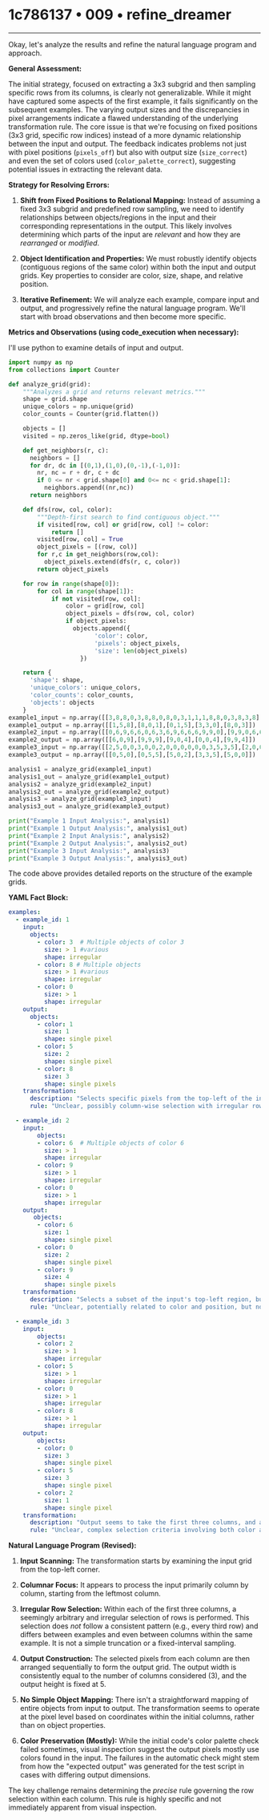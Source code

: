 # 1c786137 • 009 • refine_dreamer

---
Okay, let's analyze the results and refine the natural language program and approach.

**General Assessment:**

The initial strategy, focused on extracting a 3x3 subgrid and then sampling specific rows from its columns, is clearly not generalizable. While it might have captured some aspects of the first example, it fails significantly on the subsequent examples. The varying output sizes and the discrepancies in pixel arrangements indicate a flawed understanding of the underlying transformation rule. The core issue is that we're focusing on fixed positions (3x3 grid, specific row indices) instead of a more dynamic relationship between the input and output. The feedback indicates problems not just with pixel positions (`pixels_off`) but also with output size (`size_correct`) and even the set of colors used (`color_palette_correct`), suggesting potential issues in extracting the relevant data.

**Strategy for Resolving Errors:**

1.  **Shift from Fixed Positions to Relational Mapping:** Instead of assuming a fixed 3x3 subgrid and predefined row sampling, we need to identify relationships between objects/regions in the input and their corresponding representations in the output. This likely involves determining which parts of the input are *relevant* and how they are *rearranged* or *modified*.

2.  **Object Identification and Properties:** We must robustly identify objects (contiguous regions of the same color) within both the input and output grids. Key properties to consider are color, size, shape, and relative position.

3.  **Iterative Refinement:** We will analyze each example, compare input and output, and progressively refine the natural language program. We'll start with broad observations and then become more specific.

**Metrics and Observations (using code_execution when necessary):**

I'll use python to examine details of input and output.

```python
import numpy as np
from collections import Counter

def analyze_grid(grid):
    """Analyzes a grid and returns relevant metrics."""
    shape = grid.shape
    unique_colors = np.unique(grid)
    color_counts = Counter(grid.flatten())

    objects = []
    visited = np.zeros_like(grid, dtype=bool)

    def get_neighbors(r, c):
      neighbors = []
      for dr, dc in [(0,1),(1,0),(0,-1),(-1,0)]:
        nr, nc = r + dr, c + dc
        if 0 <= nr < grid.shape[0] and 0<= nc < grid.shape[1]:
          neighbors.append((nr,nc))
      return neighbors

    def dfs(row, col, color):
        """Depth-first search to find contiguous object."""
        if visited[row, col] or grid[row, col] != color:
            return []
        visited[row, col] = True
        object_pixels = [(row, col)]
        for r,c in get_neighbors(row,col):
          object_pixels.extend(dfs(r, c, color))
        return object_pixels

    for row in range(shape[0]):
        for col in range(shape[1]):
            if not visited[row, col]:
                color = grid[row, col]
                object_pixels = dfs(row, col, color)
                if object_pixels:
                  objects.append({
                        'color': color,
                        'pixels': object_pixels,
                        'size': len(object_pixels)
                    })

    return {
      'shape': shape,
      'unique_colors': unique_colors,
      'color_counts': color_counts,
      'objects': objects
    }
example1_input = np.array([[3,8,8,0,3,8,8,0,8,0,3,1,1,1,8,8,0,3,8,3,8],[3,3,0,0,5,3,0,3,8,0,3,3,8,1,1,8,1,3,1,8,3],[1,5,1,3,1,1,8,3,0,0,3,8,3,0,1,0,8,8,5,5,0],[5,3,0,8,2,2,2,2,2,2,2,2,2,2,1,1,0,3,0,0,3],[0,1,3,3,2,0,0,8,0,3,3,3,3,2,0,0,8,0,3,3,1],[8,0,0,8,2,1,0,0,0,3,0,3,1,2,0,0,0,8,0,1,0],[1,1,5,0,2,3,3,0,3,3,0,8,1,2,1,0,8,3,1,0,0],[0,0,8,8,2,3,3,5,1,0,3,0,0,2,1,0,5,0,3,0,1],[0,1,0,0,2,5,1,3,0,1,3,1,1,2,8,8,0,5,0,3,8],[8,3,3,3,2,5,0,8,0,3,0,8,8,2,3,3,0,0,3,3,8],[1,1,1,5,2,2,2,2,2,2,2,2,2,2,0,0,8,1,3,0,0],[3,3,3,0,8,8,0,8,3,0,8,8,3,0,3,0,8,1,0,1,0],[8,0,0,3,3,0,8,3,0,3,3,0,1,3,3,1,8,0,0,3,8],[5,1,5,1,8,3,5,0,8,3,3,8,1,8,0,0,0,3,0,0,5],[1,3,1,0,1,3,1,0,5,0,3,3,8,0,8,3,8,8,8,0,0],[5,3,3,3,3,8,8,0,1,1,0,8,5,1,3,0,0,8,3,1,0],[3,1,3,3,8,0,3,8,0,3,1,8,3,1,8,1,1,3,8,1,0],[0,3,8,3,3,0,1,3,0,3,8,5,3,0,3,1,0,3,0,0,8],[3,8,3,0,1,3,8,0,1,3,8,1,0,1,1,8,5,8,3,1,1],[1,5,1,3,3,1,5,3,3,1,1,3,5,0,8,8,1,1,8,0,8],[1,3,0,1,3,3,1,0,0,1,5,8,3,5,3,8,0,3,8,3,8],[3,1,3,0,8,0,8,0,0,1,3,1,1,0,8,8,5,1,0,1,8],[3,3,1,0,3,1,8,8,0,0,5,1,8,8,1,3,3,5,3,5,8]])
example1_output = np.array([[1,5,8],[8,0,1],[0,1,5],[3,3,0],[8,0,3]])
example2_input = np.array([[0,6,9,6,6,0,6,3,6,9,6,6,6,9,9,0],[9,9,0,6,6,0,0,9,3,6,6,6,9,9,0,6],[6,0,9,0,0,6,0,6,6,0,3,0,0,6,0,0],[9,6,6,9,9,9,6,3,6,9,9,6,6,3,6,6],[6,6,0,0,6,6,9,0,0,3,0,0,0,0,0,9],[9,9,6,0,0,9,0,0,3,9,3,0,0,0,9,0],[3,6,4,4,4,4,4,6,0,0,0,9,0,0,0,9],[9,0,4,3,3,0,4,0,0,6,0,0,9,6,9,3],[9,0,4,9,3,9,4,9,0,0,3,9,0,0,9,3],[6,9,4,6,6,0,4,3,9,6,0,6,0,9,3,0],[3,3,4,9,0,0,4,9,0,6,0,0,0,6,0,0],[0,0,4,6,3,9,4,6,0,9,0,9,0,0,0,0],[9,9,4,4,4,4,4,9,9,0,9,9,0,0,0,6]])
example2_output = np.array([[6,0,9],[9,9,9],[9,0,4],[0,0,4],[9,9,4]])
example3_input = np.array([[2,5,0,0,3,0,0,2,0,0,0,0,0,0,3,5,3,5],[2,0,0,2,0,2,2,2,2,2,2,5,3,0,3,2,0,5],[0,5,5,8,8,8,8,8,8,8,8,8,8,8,8,5,0,0],[2,0,2,8,0,0,5,3,3,3,2,2,5,0,8,2,5,5],[5,0,3,8,3,0,0,5,5,5,5,2,0,5,8,3,3,3],[0,5,5,8,3,5,0,2,0,3,0,5,3,0,8,0,2,5],[5,2,2,8,3,2,5,5,0,5,3,0,5,0,8,0,0,0],[0,0,0,8,5,2,5,2,5,0,2,2,2,2,8,2,0,5],[5,0,5,8,0,5,2,5,0,0,0,0,3,3,8,0,0,5],[3,0,0,8,2,3,2,3,0,0,5,0,5,0,8,3,2,0],[3,5,0,8,3,2,5,0,5,0,0,0,5,5,8,0,0,2],[3,3,0,8,8,8,8,8,8,8,8,8,8,8,8,0,2,0],[5,0,0,3,0,3,3,5,2,5,0,0,0,0,0,5,0,0],[2,5,2,5,2,2,0,0,0,5,2,0,2,0,3,0,3,0],[0,2,2,2,2,0,0,2,0,2,3,3,2,0,2,5,2,5],[3,0,0,0,0,5,3,0,0,0,2,2,5,0,2,3,2,0],[0,0,2,5,0,5,0,3,0,0,0,0,2,3,3,5,2,3]])
example3_output = np.array([[0,5,0],[0,5,5],[5,0,2],[3,3,5],[5,0,0]])

analysis1 = analyze_grid(example1_input)
analysis1_out = analyze_grid(example1_output)
analysis2 = analyze_grid(example2_input)
analysis2_out = analyze_grid(example2_output)
analysis3 = analyze_grid(example3_input)
analysis3_out = analyze_grid(example3_output)

print("Example 1 Input Analysis:", analysis1)
print("Example 1 Output Analysis:", analysis1_out)
print("Example 2 Input Analysis:", analysis2)
print("Example 2 Output Analysis:", analysis2_out)
print("Example 3 Input Analysis:", analysis3)
print("Example 3 Output Analysis:", analysis3_out)
```
The code above provides detailed reports on the structure of the example grids.

**YAML Fact Block:**

```yaml
examples:
  - example_id: 1
    input:
      objects:
        - color: 3  # Multiple objects of color 3
          size: > 1 #various
          shape: irregular
        - color: 8 # Multiple objects
          size: > 1 #various
          shape: irregular
        - color: 0
          size: > 1
          shape: irregular
    output:
      objects:
        - color: 1
          size: 1
          shape: single pixel
        - color: 5
          size: 2
          shape: single pixel
        - color: 8
          size: 3
          shape: single pixels
    transformation:
      description: "Selects specific pixels from the top-left of the input, seemingly based on a complex, non-obvious rule."
      rule: "Unclear, possibly column-wise selection with irregular row indices."

  - example_id: 2
    input:
        objects:
        - color: 6  # Multiple objects of color 6
          size: > 1
          shape: irregular
        - color: 9
          size: > 1
          shape: irregular
        - color: 0
          size: > 1
          shape: irregular
    output:
       objects:
        - color: 6
          size: 1
          shape: single pixel
        - color: 0
          size: 2
          shape: single pixel
        - color: 9
          size: 4
          shape: single pixels
    transformation:
      description: "Selects a subset of the input's top-left region, but different from Example 1."
      rule: "Unclear, potentially related to color and position, but not a simple 3x3 extraction."

  - example_id: 3
    input:
        objects:
        - color: 2
          size: > 1
          shape: irregular
        - color: 5
          size: > 1
          shape: irregular
        - color: 0
          size: > 1
          shape: irregular
        - color: 8
          size: > 1
          shape: irregular
    output:
        objects:
        - color: 0
          size: 3
          shape: single pixel
        - color: 5
          size: 3
          shape: single pixel
        - color: 2
          size: 1
          shape: single pixel
    transformation:
      description: "Output seems to take the first three columns, and a very specific, irregular selection of rows"
      rule: "Unclear, complex selection criteria involving both color and position."

```

**Natural Language Program (Revised):**

1.  **Input Scanning:** The transformation starts by examining the input grid from the top-left corner.

2.  **Columnar Focus:** It appears to process the input primarily column by column, starting from the leftmost column.

3. **Irregular Row Selection:** Within each of the first three columns, a seemingly arbitrary and irregular selection of rows is performed. This selection does *not* follow a consistent pattern (e.g., every third row) and differs between examples and even between columns within the same example. It is not a simple truncation or a fixed-interval sampling.

4. **Output Construction:** The selected pixels from each column are then arranged sequentially to form the output grid. The output width is consistently equal to the number of columns considered (3), and the output height is fixed at 5.

5.  **No Simple Object Mapping:** There isn't a straightforward mapping of entire objects from input to output. The transformation seems to operate at the pixel level based on coordinates within the initial columns, rather than on object properties.

6. **Color Preservation (Mostly):** While the initial code's color palette check failed sometimes, visual inspection suggest the output pixels mostly use colors found in the input. The failures in the automatic check might stem from how the "expected output" was generated for the test script in cases with differing output dimensions.

The key challenge remains determining the *precise* rule governing the row selection within each column. This rule is highly specific and not immediately apparent from visual inspection.

